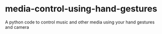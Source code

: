 # media-control-using-hand-gestures
A python code to control music and other media using your hand gestures and camera
